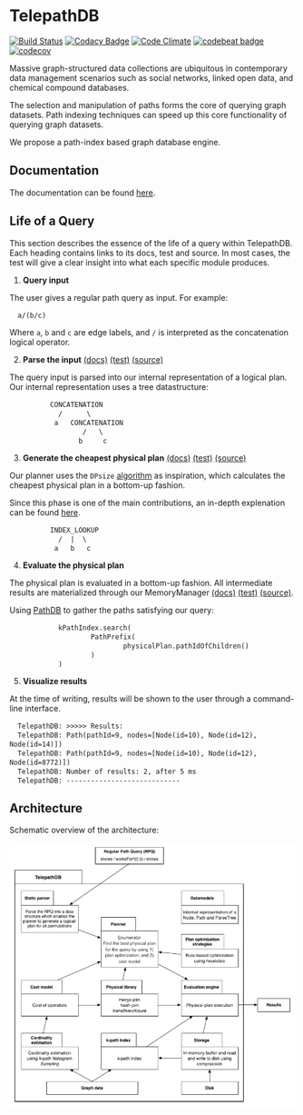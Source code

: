TelepathDB
=====
[![Build Status](https://travis-ci.org/giedomak/TelepathDB.svg?branch=master)](https://travis-ci.org/giedomak/TelepathDB)
[![Codacy Badge](https://api.codacy.com/project/badge/Grade/54b77ddc30294e5ca6ce0743f50811a4)](https://www.codacy.com/app/giedomak/TelepathDB?utm_source=github.com&amp;utm_medium=referral&amp;utm_content=giedomak/TelepathDB&amp;utm_campaign=Badge_Grade)
[![Code Climate](https://codeclimate.com/github/giedomak/TelepathDB/badges/gpa.svg)](https://codeclimate.com/github/giedomak/TelepathDB)
[![codebeat badge](https://codebeat.co/badges/ffa0cab1-0edc-4900-b96c-68a17c73e3a8)](https://codebeat.co/projects/github-com-giedomak-telepathdb-master)
[![codecov](https://codecov.io/gh/giedomak/TelepathDB/branch/master/graph/badge.svg)](https://codecov.io/gh/giedomak/TelepathDB)

Massive graph-structured data collections are ubiquitous in contemporary data management scenarios such as social networks, linked open data, and chemical compound databases.

The selection and manipulation of paths forms the core of querying graph datasets. Path indexing techniques can speed up this core functionality of querying graph datasets.

We propose a path-index based graph database engine.

## Documentation

The documentation can be found [here](https://giedomak.github.io/TelepathDB/telepathdb).

## Life of a Query

This section describes the essence of the life of a query within TelepathDB. Each heading contains links to its docs, test and source. In most cases, the test will give a clear insight into what each specific module produces.

1. __Query input__

  The user gives a regular path query as input. For example:

  ```
    a/(b/c)
  ```

  Where `a`, `b` and `c` are edge labels, and `/` is interpreted as the concatenation logical operator.

2. __Parse the input__ [(docs)](https://giedomak.github.io/TelepathDB/telepathdb/com.github.giedomak.telepathdb.staticparser/-static-parser-r-p-q/index.html) [(test)](https://github.com/giedomak/TelepathDB/blob/master/src/test/java/com/github/giedomak/telepathdb/staticparser/StaticParserRPQTest.kt#L19) [(source)](https://github.com/giedomak/TelepathDB/blob/master/src/main/java/com/github/giedomak/telepathdb/staticparser/StaticParserRPQ.kt#L18)

  The query input is parsed into our internal representation of a logical plan. Our internal representation uses a tree datastructure:

              CONCATENATION
                /      \
               a   CONCATENATION
                      /   \
                     b     c

3. __Generate the cheapest physical plan__ [(docs)](https://giedomak.github.io/TelepathDB/telepathdb/com.github.giedomak.telepathdb.planner/-dynamic-programming-planner/index.html) [(test)](https://github.com/giedomak/TelepathDB/blob/master/src/test/java/com/github/giedomak/telepathdb/planner/DynamicProgrammingPlannerTest.kt#L29) [(source)](https://github.com/giedomak/TelepathDB/blob/master/src/main/java/com/github/giedomak/telepathdb/planner/DynamicProgrammingPlanner.kt#L20)

  Our planner uses the `DPsize` [algorithm](https://scholar.google.nl/scholar?q=Analysis+of+two+existing+and+one+new+dynamic+programming+algorithm+for+the+generation+of+optimal+bushy+join+trees+without+cross+products&btnG=&hl=en&as_sdt=0%2C5) as inspiration, which calculates the cheapest physical plan in a bottom-up fashion.

  Since this phase is one of the main contributions, an in-depth explenation can be found [here](https://github.com/giedomak/TelepathDB/blob/master/src/main/java/com/github/giedomak/telepathdb/planner/README.md).

              INDEX_LOOKUP
                /  |  \
               a   b   c

4. __Evaluate the physical plan__

  The physical plan is evaluated in a bottom-up fashion. All intermediate results are materialized through our MemoryManager [(docs)](https://giedomak.github.io/TelepathDB/telepathdb/com.github.giedomak.telepathdb.memorymanager/-memory-manager/index.html) [(test)](https://github.com/giedomak/TelepathDB/blob/master/src/test/java/com/github/giedomak/telepathdb/memorymanager/MemoryManagerTest.kt#L25) [(source)](https://github.com/giedomak/TelepathDB/blob/master/src/main/java/com/github/giedomak/telepathdb/memorymanager/MemoryManager.kt#L23).

  Using [PathDB](https://github.com/maxsumrall/PathDB) to gather the paths satisfying our query:

                kPathIndex.search(
                        PathPrefix(
                                physicalPlan.pathIdOfChildren()
                        )
                )

5. __Visualize results__

  At the time of writing, results will be shown to the user through a command-line interface.

  ```
    TelepathDB: >>>>> Results:
    TelepathDB: Path(pathId=9, nodes=[Node(id=10), Node(id=12), Node(id=14)])
    TelepathDB: Path(pathId=9, nodes=[Node(id=10), Node(id=12), Node(id=8772)])
    TelepathDB: Number of results: 2, after 5 ms
    TelepathDB: ----------------------------
  ```

## Architecture

Schematic overview of the architecture:

![](src/main/resources/pathdb.png?raw=true)
